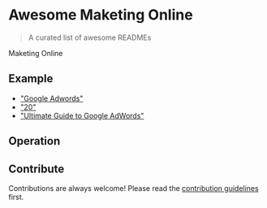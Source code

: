 

# Awesome Maketing Online
> A curated list of awesome READMEs

Maketing Online



## Example

- ["Google Adwords"](https://nguyencaotu.com/tai-lieu-google-adwords.html)
- ["20"](https://newonads.com/cach-lam-marketing-online-hieu-qua/)
- ["Ultimate Guide to Google AdWords"](http://www.nigcworld.com/wp/10-best-books-google-adwords-2014-boost-ppc-advertising-profits/#.WsrL2qV75hE)
## Operation



## Contribute

Contributions are always welcome!
Please read the [contribution guidelines](contributing.md) first.
